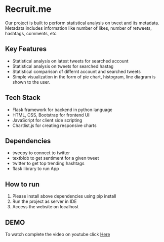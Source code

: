 # Recruit.me
Our project is built to perform statistical analysis on tweet and its metadata. Metadata includes information like number of likes, number of retweets, hashtags, comments, etc


## Key Features
- Statistical analysis on latest tweets for searched account 
- Statistical analysis on tweets for searched hastag
- Statistical comparison of differnt account and searched tweets
- Simple visualization in the form of pie chart, histogram, line diagram is shown to the user. 


## Tech Stack
- Flask framework for backend in python language
- HTML, CSS, Bootstrap for frontend UI
- JavaScript for client side scripting
- Chartlist.js for creating responsive charts


## Dependencies
- tweepy to connect to twitter
- textblob to get sentiment for a given tweet
- twitter to get top trending hashtags
- flask library to run App


## How to run
1.  Please install above dependencies using pip install
2. Run the project as server in IDE
3. Access the website on localhost

## DEMO
To watch complete the video on youtube click [Here](https://www.youtube.com/watch?v=BIyNyXvFWGs "Here")

